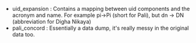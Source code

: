 * uid_expansion : Contains a mapping between uid components and the acronym and name. For example pi->Pi (short for Pali), but dn -> DN (abbreviation for Digha Nikaya)
* pali_concord : Essentially a data dump, it's really messy in the original data too.

